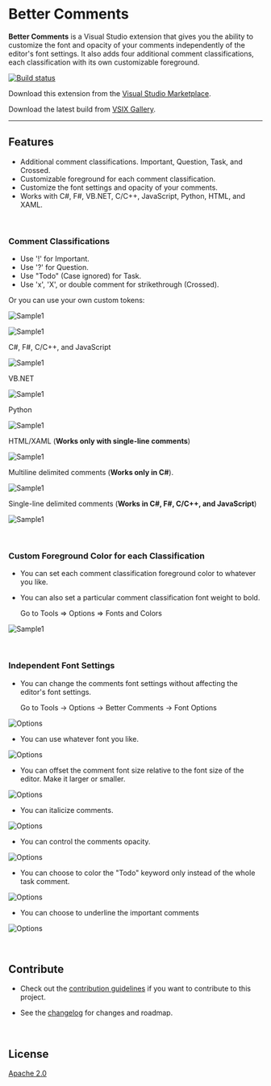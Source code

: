 # Better Comments
**Better Comments** is a Visual Studio extension that gives you the ability to customize the font and opacity of your comments independently of the editor's font settings. 
It also adds four additional comment classifications, each classification with its own customizable foreground. 


<!-- Replace this badge with your own-->
[![Build status](https://ci.appveyor.com/api/projects/status/04caiutue4j1hq9d?svg=true)](https://ci.appveyor.com/project/omsharp/bettercomments)

<!-- Update the VS Gallery link after you upload the VSIX-->
Download this extension from the [Visual Studio Marketplace](https://marketplace.visualstudio.com/items?itemName=OmarRwemi.BetterComments).

Download the latest build from [VSIX Gallery](http://vsixgallery.com/extension/BetterComments.Omar%20Rwemi.e985519f-8696-40b7-9400-807054b4ec76/).

---------------------------------------

## Features

- Additional comment classifications. Important, Question, Task, and Crossed. 
- Customizable foreground for each comment classification.
- Customize the font settings and opacity of your comments.
- Works with C#, F#, VB.NET, C/C++, JavaScript, Python, HTML, and XAML.

<br>

### Comment Classifications

- Use '!' for Important.
- Use '?' for Question.
- Use "Todo" (Case ignored) for Task.
- Use 'x', 'X', or double comment for strikethrough (Crossed).


Or you can use your own custom tokens:

![Sample1](screenshots/CustomTokensExample.png)

![Sample1](screenshots/CustomTokensOptionsPage.png)




C#, F#, C/C++, and JavaScript 

![Sample1](screenshots/ClassificationC.png)

VB.NET 

![Sample1](screenshots/ClassificationVB.png)

Python 

![Sample1](screenshots/ClassificationPython.png)

HTML/XAML (**Works only with single-line comments**) 

![Sample1](screenshots/ClassificationMarkup.png)

Multiline delimited comments (**Works only in C#**).

![Sample1](screenshots/ClassificationMultilineCS.png)

Single-line delimited comments (**Works in C#, F#, C/C++, and JavaScript**)

![Sample1](screenshots/ClassificationDelimited.png)

<br>

### Custom Foreground Color for each Classification 

- You can set each comment classification foreground color to whatever you like.

- You can also set a particular comment classification font weight to bold.

   Go to Tools => Options => Fonts and Colors


![Sample1](screenshots/CommentsColors.png)

<br>

### Independent Font Settings

- You can change the comments font settings without affecting the editor's font settings.

   Go to Tools -> Options -> Better Comments -> Font Options

![Options](screenshots/Options.png)

- You can use whatever font you like.

![Options](screenshots/FontSample.png)

- You can offset the comment font size relative to the font size of the editor. Make it larger or smaller.

![Options](screenshots/SizeSample.png)

- You can italicize comments.

![Options](screenshots/ItalicSample.png)

- You can control the comments opacity.

![Options](screenshots/OpacitySample.png)

- You can choose to color the "Todo" keyword only instead of the whole task comment.

![Options](screenshots/HighlightOnlyKeywordSample.png)

- You can choose to underline the important comments 

![Options](screenshots/UnderlineSample.png)


<br>

## Contribute
- Check out the [contribution guidelines](CONTRIBUTING.md)
if you want to contribute to this project.

- See the [changelog](CHANGELOG.md) for changes and roadmap.

<br>

## License
[Apache 2.0](LICENSE)